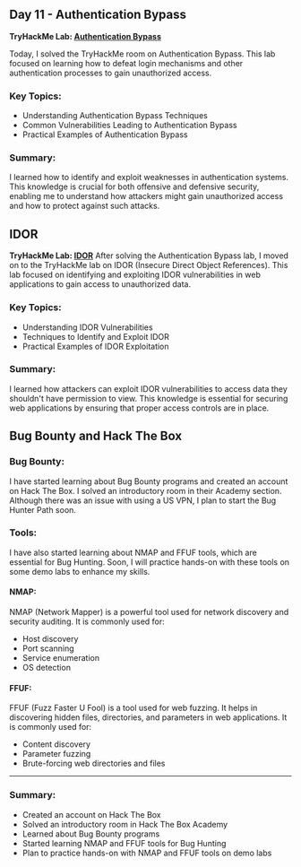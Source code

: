 ## Day 11 - Authentication Bypass
**TryHackMe Lab: [Authentication Bypass](https://tryhackme.com/r/room/authenticationbypass)**

Today, I solved the TryHackMe room on Authentication Bypass. This lab focused on learning how to defeat login mechanisms and other authentication processes to gain unauthorized access.

### Key Topics:
- Understanding Authentication Bypass Techniques
- Common Vulnerabilities Leading to Authentication Bypass
- Practical Examples of Authentication Bypass

### Summary:
I learned how to identify and exploit weaknesses in authentication systems. This knowledge is crucial for both offensive and defensive security, enabling me to understand how attackers might gain unauthorized access and how to protect against such attacks.

## IDOR

**TryHackMe Lab: [IDOR](https://tryhackme.com/r/room/idor)**
After solving the Authentication Bypass lab, I moved on to the TryHackMe lab on IDOR (Insecure Direct Object References). This lab focused on identifying and exploiting IDOR vulnerabilities in web applications to gain access to unauthorized data.

### Key Topics:
- Understanding IDOR Vulnerabilities
- Techniques to Identify and Exploit IDOR
- Practical Examples of IDOR Exploitation

### Summary:
I learned how attackers can exploit IDOR vulnerabilities to access data they shouldn't have permission to view. This knowledge is essential for securing web applications by ensuring that proper access controls are in place.


## Bug Bounty and Hack The Box

### Bug Bounty:
I have started learning about Bug Bounty programs and created an account on Hack The Box. I solved an introductory room in their Academy section. Although there was an issue with using a US VPN, I plan to start the Bug Hunter Path soon.

### Tools:
I have also started learning about NMAP and FFUF tools, which are essential for Bug Hunting. Soon, I will practice hands-on with these tools on some demo labs to enhance my skills.

#### NMAP:
NMAP (Network Mapper) is a powerful tool used for network discovery and security auditing. It is commonly used for:
- Host discovery
- Port scanning
- Service enumeration
- OS detection

#### FFUF:
FFUF (Fuzz Faster U Fool) is a tool used for web fuzzing. It helps in discovering hidden files, directories, and parameters in web applications. It is commonly used for:
- Content discovery
- Parameter fuzzing
- Brute-forcing web directories and files

---

### Summary:
- Created an account on Hack The Box
- Solved an introductory room in Hack The Box Academy
- Learned about Bug Bounty programs
- Started learning NMAP and FFUF tools for Bug Hunting
- Plan to practice hands-on with NMAP and FFUF tools on demo labs
